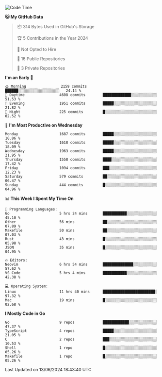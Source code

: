 <!--START_SECTION:waka-->
![Code Time](http://img.shields.io/badge/Code%20Time-687%20hrs%2032%20mins-blue)

**🐱 My GitHub Data** 

> 📦 314 Bytes Used in GitHub's Storage 
 > 
> 🏆 5 Contributions in the Year 2024
 > 
> 🚫 Not Opted to Hire
 > 
> 📜 16 Public Repositories 
 > 
> 🔑 3 Private Repositories 
 > 
**I'm an Early 🐤** 

```text
🌞 Morning                2159 commits        ██████░░░░░░░░░░░░░░░░░░░   24.14 % 
🌆 Daytime                4608 commits        █████████████░░░░░░░░░░░░   51.53 % 
🌃 Evening                1951 commits        █████░░░░░░░░░░░░░░░░░░░░   21.82 % 
🌙 Night                  225 commits         █░░░░░░░░░░░░░░░░░░░░░░░░   02.52 % 
```
📅 **I'm Most Productive on Wednesday** 

```text
Monday                   1687 commits        █████░░░░░░░░░░░░░░░░░░░░   18.86 % 
Tuesday                  1618 commits        █████░░░░░░░░░░░░░░░░░░░░   18.09 % 
Wednesday                1963 commits        █████░░░░░░░░░░░░░░░░░░░░   21.95 % 
Thursday                 1558 commits        ████░░░░░░░░░░░░░░░░░░░░░   17.42 % 
Friday                   1094 commits        ███░░░░░░░░░░░░░░░░░░░░░░   12.23 % 
Saturday                 579 commits         ██░░░░░░░░░░░░░░░░░░░░░░░   06.47 % 
Sunday                   444 commits         █░░░░░░░░░░░░░░░░░░░░░░░░   04.96 % 
```


📊 **This Week I Spent My Time On** 

```text
💬 Programming Languages: 
Go                       5 hrs 24 mins       ███████████░░░░░░░░░░░░░░   45.10 % 
Other                    56 mins             ██░░░░░░░░░░░░░░░░░░░░░░░   07.89 % 
Makefile                 50 mins             ██░░░░░░░░░░░░░░░░░░░░░░░   07.03 % 
Rust                     43 mins             █░░░░░░░░░░░░░░░░░░░░░░░░   05.98 % 
JSON                     35 mins             █░░░░░░░░░░░░░░░░░░░░░░░░   04.95 % 

🔥 Editors: 
Neovim                   6 hrs 54 mins       ██████████████░░░░░░░░░░░   57.62 % 
VS Code                  5 hrs 4 mins        ███████████░░░░░░░░░░░░░░   42.38 % 

💻 Operating System: 
Linux                    11 hrs 40 mins      ████████████████████████░   97.32 % 
Mac                      19 mins             █░░░░░░░░░░░░░░░░░░░░░░░░   02.68 % 
```

**I Mostly Code in Go** 

```text
Go                       9 repos             ████████████░░░░░░░░░░░░░   47.37 % 
TypeScript               4 repos             █████░░░░░░░░░░░░░░░░░░░░   21.05 % 
C                        2 repos             ███░░░░░░░░░░░░░░░░░░░░░░   10.53 % 
Shell                    1 repo              █░░░░░░░░░░░░░░░░░░░░░░░░   05.26 % 
Makefile                 1 repo              █░░░░░░░░░░░░░░░░░░░░░░░░   05.26 % 
```




 Last Updated on 13/06/2024 18:43:40 UTC
<!--END_SECTION:waka-->
